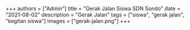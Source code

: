 +++
authors = ["Admin"]
title = "Gerak Jalan Siswa SDN Sondo"
date = "2021-08-02"
description = "Gerak Jalan"
tags = ["siswa", "gerak jalan", "kegitan siswa"]
images = ["gerak-jalan.png"]
+++



